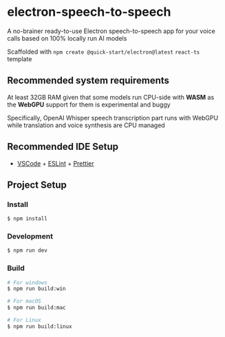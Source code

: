 # electron-speech-to-speech

A no-brainer ready-to-use Electron speech-to-speech app for your voice calls based on 100% locally run AI models

Scaffolded with `npm create @quick-start/electron@latest` `react-ts` template

## Recommended system requirements

At least 32GB RAM given that some models run CPU-side with **WASM** as the **WebGPU** support for them is experimental and buggy

Specifically, OpenAI Whisper speech transcription part runs with WebGPU while translation and voice synthesis are CPU managed

## Recommended IDE Setup

- [VSCode](https://code.visualstudio.com/) + [ESLint](https://marketplace.visualstudio.com/items?itemName=dbaeumer.vscode-eslint) + [Prettier](https://marketplace.visualstudio.com/items?itemName=esbenp.prettier-vscode)

## Project Setup

### Install

```bash
$ npm install
```

### Development

```bash
$ npm run dev
```

### Build

```bash
# For windows
$ npm run build:win

# For macOS
$ npm run build:mac

# For Linux
$ npm run build:linux
```
